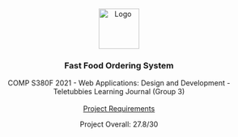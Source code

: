 <!-- PROJECT LOGO -->
<br />
<p align="center">
  <a href="https://github.com/Benwyw/Teletubbies-Learning-Journal/">
    <img src="http://www.ouhk.edu.hk/PAU/AboutOUHK/University_identity/OUHK-logo.png" alt="Logo" height="80">
  </a>

  <h3 align="center">Fast Food Ordering System</h3>

  <p align="center">
    COMP S380F 2021 - Web Applications: Design and Development - Teletubbies Learning Journal (Group 3)
    <br />
    <br />
    <a href="https://drive.google.com/file/d/160dAe1ZfJYsDJScGzQGAxHEYasxVqqZO/view?usp=sharing">Project Requirements</a>
  </p>
  <p align="center">
    Project Overall: 27.8/30
  </p>
</p>
